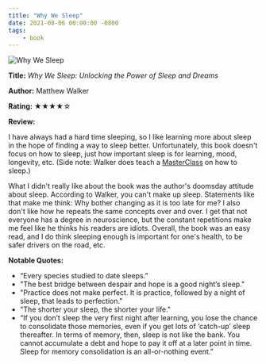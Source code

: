 ```yaml
---
title: "Why We Sleep"
date: 2021-08-06 00:00:00 -0800
tags:
    - book
---
```


![Why We Sleep](https://i.gr-assets.com/images/S/compressed.photo.goodreads.com/books/1556604137l/34466963._SY475_.jpg)

**Title:** *Why We Sleep: Unlocking the Power of Sleep and Dreams*

**Author:** Matthew Walker

**Rating:** ★★★★☆

**Review:**

I have always had a hard time sleeping, so I like learning more about sleep in the hope of finding a way to sleep better. Unfortunately, this book doesn't focus on how to sleep, just how important sleep is for learning, mood, longevity, etc. (Side note: Walker does teach a [MasterClass](https://www.masterclass.com/classes/matthew-walker-teaches-the-science-of-better-sleep) on how to sleep.)

What I didn't really like about the book was the author's doomsday attitude about sleep. According to Walker, you can't make up sleep. Statements like that make me think: Why bother changing as it is too late for me? I also don't like how he repeats the same concepts over and over. I get that not everyone has a degree in neuroscience, but the constant repetitions make me feel like he thinks his readers are idiots. Overall, the book was an easy read, and I do think sleeping enough is important for one's health, to be safer drivers on the road, etc.

**Notable Quotes:**

- “Every species studied to date sleeps.”
- "The best bridge between despair and hope is a good night’s sleep."
- "Practice does not make perfect. It is practice, followed by a night of sleep, that leads to perfection."
- "The shorter your sleep, the shorter your life."
- “If you don’t sleep the very first night after learning, you lose the chance to consolidate those memories, even if you get lots of ‘catch-up’ sleep thereafter. In terms of memory, then, sleep is not like the bank. You cannot accumulate a debt and hope to pay it off at a later point in time. Sleep for memory consolidation is an all-or-nothing event.”
